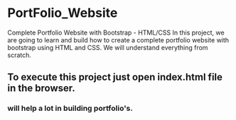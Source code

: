# PortFolio_Website
Complete Portfolio Website with Bootstrap - HTML/CSS In this project, we are going to learn and build how to create a complete portfolio website with bootstrap using HTML and CSS. We will understand everything from scratch. 

## To execute this project just open index.html file in the browser.

### will help a lot in building portfolio's.

